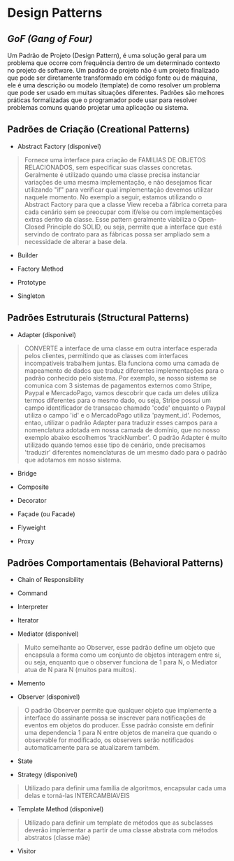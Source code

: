 # Design Patterns

## _GoF (Gang of Four)_

Um Padrão de Projeto (Design Pattern), é uma solução geral para um problema que ocorre com frequência dentro de um determinado contexto no projeto de software. Um padrão de projeto não é um projeto finalizado que pode ser diretamente transformado em código fonte ou de máquina, ele é uma descrição ou modelo (template) de como resolver um problema que pode ser usado em muitas situações diferentes. Padrões são melhores práticas formalizadas que o programador pode usar para resolver problemas comuns quando projetar uma aplicação ou sistema.

## Padrões de Criação (Creational Patterns)

- Abstract Factory (disponivel)
> Fornece uma interface para criação de FAMILIAS DE OBJETOS RELACIONADOS, sem especificar suas classes concretas. Geralmente é utilizado quando uma classe precisa instanciar variações de uma mesma implementação, e não desejamos ficar utilizando "if" para verificar qual implementação devemos utilizar naquele momento. No exemplo a seguir, estamos utilizando o Abstract Factory para que a classe View receba a fábrica correta para cada cenário sem se preocupar com if/else ou com implementações extras dentro da classe. Esse pattern geralmente viabiliza o Open-Closed Principle do SOLID, ou seja, permite que a interface que está servindo de contrato para as fábricas possa ser ampliado sem a necessidade de alterar a base dela.

- Builder

- Factory Method

- Prototype

- Singleton
  

## Padrões Estruturais (Structural Patterns)

- Adapter (disponivel)
> CONVERTE  a  interface  de  uma  classe  em  outra  interface  esperada  pelos  clientes, permitindo  que  as  classes com  interfaces  incompatíveis  trabalhem  juntas. Ela  funciona  como  uma  camada  de  mapeamento  de  dados  que  traduz  diferentes  implementações  para  o  padrão  conhecido  pelo  sistema. Por  exemplo, se  nosso  sistema  se  comunica  com 3 sistemas  de  pagamentos  externos  como  Stripe, Paypal  e  MercadoPago, vamos  descobrir que  cada  um  deles  utiliza  termos  diferentes  para  o  mesmo  dado, ou  seja, Stripe  possui  um  campo  identificador  de  transacao  chamado 'code' enquanto  o  Paypal  utiliza  o  campo 'id' e  o  MercadoPago  utiliza 'payment_id'. Podemos, entao, utilizar  o  padrão  Adapter  para traduzir  esses  campos  para  a  nomenclatura  adotada  em  nossa  camada  de  domínio, que  no  nosso  exemplo  abaixo  escolhemos 'trackNumber'. O  padrão  Adapter  é  muito  utilizado  quando  temos  esse  tipo  de  cenário, onde  precisamos 'traduzir' diferentes  nomenclaturas  de  um  mesmo  dado para  o  padrão  que  adotamos  em  nosso  sistema.

- Bridge

- Composite

- Decorator

- Façade (ou Facade)

- Flyweight

- Proxy


## Padrões Comportamentais (Behavioral Patterns)

- Chain of Responsibility

- Command

- Interpreter

- Iterator

- Mediator (disponivel)
> Muito semelhante ao Observer, esse padrão define um objeto que encapsula a forma como um conjunto de objetos interagem entre si, ou seja, enquanto que o observer funciona de 1 para N, o Mediator atua de N para N (muitos para muitos).

- Memento

- Observer (disponivel)
> O padrão Observer permite que qualquer objeto que implemente a interface do assinante possa se inscrever para notificações de eventos em objetos do producer. Esse padrão consiste em definir uma dependencia 1 para N entre objetos de maneira que quando o observable for modificado, os observers serão notificados automaticamente para se atualizarem também.

- State

- Strategy (disponivel)
> Utilizado para definir uma família de algoritmos, encapsular cada uma delas e torná-las INTERCAMBIAVEIS

- Template Method (disponivel)
> Utilizado para definir um template de métodos que as subclasses deverão implementar a partir de uma classe abstrata com métodos abstratos (classe mãe)

- Visitor